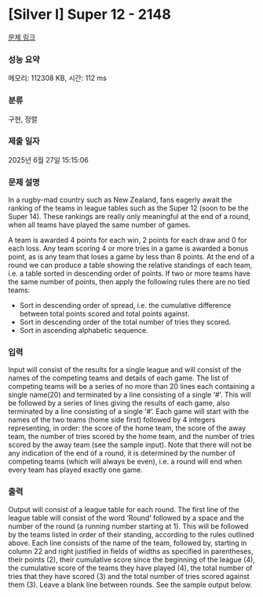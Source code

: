 # [Silver I] Super 12 - 2148 

[문제 링크](https://www.acmicpc.net/problem/2148) 

### 성능 요약

메모리: 112308 KB, 시간: 112 ms

### 분류

구현, 정렬

### 제출 일자

2025년 6월 27일 15:15:06

### 문제 설명

<p>In a rugby-mad country such as New Zealand, fans eagerly await the ranking of the teams in league tables such as the Super 12 (soon to be the Super 14). These rankings are really only meaningful at the end of a round, when all teams have played the same number of games.</p>

<p>A team is awarded 4 points for each win, 2 points for each draw and 0 for each loss. Any team scoring 4 or more tries in a game is awarded a bonus point, as is any team that loses a game by less than 8 points. At the end of a round we can produce a table showing the relative standings of each team, i.e. a table sorted in descending order of points. If two or more teams have the same number of points, then apply the following rules there are no tied teams:</p>

<ul>
	<li>Sort in descending order of spread, i.e. the cumulative difference between total points scored and total points against.</li>
	<li>Sort in descending order of the total number of tries they scored.</li>
	<li>Sort in ascending alphabetic sequence.</li>
</ul>

### 입력 

 <p>Input will consist of the results for a single league and will consist of the names of the competing teams and details of each game. The list of competing teams will be a series of no more than 20 lines each containing a single name(20) and terminated by a line consisting of a single ‘#’. This will be followed by a series of lines giving the results of each game, also terminated by a line consisting of a single ‘#’. Each game will start with the names of the two teams (home side first) followed by 4 integers representing, in order: the score of the home team, the score of the away team, the number of tries scored by the home team, and the number of tries scored by the away team (see the sample input). Note that there will not be any indication of the end of a round, it is determined by the number of competing teams (which will always be even), i.e. a round will end when every team has played exactly one game.</p>

### 출력 

 <p>Output will consist of a league table for each round. The first line of the league table will consist of the word ‘Round’ followed by a space and the number of the round (a running number starting at 1). This will be followed by the teams listed in order of their standing, according to the rules outlined above. Each line consists of the name of the team, followed by, starting in column 22 and right justified in fields of widths as specified in parentheses, their points (2), their cumulative score since the beginning of the league (4), the cumulative score of the teams they have played (4), the total number of tries that they have scored (3) and the total number of tries scored against them (3). Leave a blank line between rounds. See the sample output below.</p>

